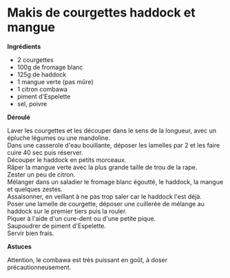 # Makis de courgettes haddock et mangue

**Ingrédients**  

* 2 courgettes
* 100g de fromage blanc
* 125g de haddock
* 1 mangue verte (pas mûre)
* 1 citron combawa
* piment d'Espelette
* sel, poivre

**Déroulé**  

Laver les courgettes et les découper dans le sens de la longueur, avec un épluche légumes ou une mandoline.  
Dans une casserole d'eau bouillante, déposer les lamelles par 2 et les faire cuire  40 sec puis réserver.  
Découper le haddock en petits morceaux.  
Râper la mangue verte avec la plus grande taille de trou de la rape.  
Zester un peu de citron.  
Mélanger dans un saladier le fromage blanc égoutté, le haddock, la mangue et quelques zestes.  
Assaisonner, en veillant à ne pas trop saler car le haddock l'est déjà.  
Poser une lamelle de courgette, déposer une cuillerée de mélange au haddock sur le premier tiers puis la rouler.  
Piquer à l'aide d'un cure-dent ou d'une petite pique.  
Saupoudrer de piment d'Espelette.  
Servir bien frais.  

**Astuces**

Attention, le combawa est très puissant en goût, à doser précautionneusement.  


